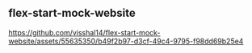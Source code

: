 ## flex-start-mock-website



https://github.com/visshal14/flex-start-mock-website/assets/55635350/b49f2b97-d3cf-49c4-9795-f98dd69b25e4

